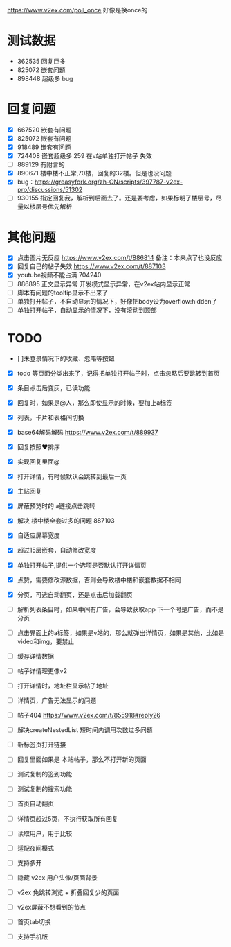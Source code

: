 
https://www.v2ex.com/poll_once 好像是换once的

# 测试数据

- 362535 回复巨多
- 825072 嵌套问题
- 898448 超级多
  bug

# 回复问题

- [x]  667520 嵌套有问题
- [x]  825072 嵌套有问题
- [x]  918489 嵌套有问题
- [x]  724408 嵌套超级多 259 在v站单独打开帖子 失效
- [ ]  889129 有附言的
- [x]  890671 楼中楼不正常,70楼，回复的32楼。但是也没问题
- [x]  bug：https://greasyfork.org/zh-CN/scripts/397787-v2ex-pro/discussions/51302
- [ ]  930155 指定回复我，解析到后面去了。还是要考虑，如果标明了楼层号，尽量以楼层号优先解析
# 其他问题

- [x] 点击图片无反应 https://www.v2ex.com/t/886814  备注：本来点了也没反应
- [x]  回复自己的帖子失效 https://www.v2ex.com/t/887103
- [x]  youtube视频不能占满 704240
- [ ]  886895 正文显示异常 开发模式显示异常，在v2ex站内显示正常
- [ ]  脚本有问题的tooltip显示不出来了
- [ ]  单独打开帖子，不自动显示的情况下，好像把body设为overflow:hidden了
- [ ]  单独打开帖子，自动显示的情况下，没有滚动到顶部

# TODO

- [ ]未登录情况下的收藏、忽略等按钮

- [x] todo 等页面分类出来了，记得把单独打开帖子时，点击忽略后要跳转到首页
- [x] 条目点击后变灰，已读功能
- [x] 回复时，如果是@人，那么即使显示的时候，要加上a标签
- [x] 列表，卡片和表格间切换
- [x] base64解码解码 https://www.v2ex.com/t/889937
- [x] 回复按照❤️排序
- [x] 实现回复里面@
- [x] 打开详情，有时候默认会跳转到最后一页
- [x] 主贴回复
- [x] 屏蔽预览时的 a链接点击跳转
- [x] 解决 楼中楼全套过多的问题 887103
- [x] 自适应屏幕宽度
- [x] 超过15层嵌套，自动修改宽度
- [x] 单独打开帖子,提供一个选项是否默认打开详情页
- [x] 点赞，需要修改源数据，否则会导致楼中楼和嵌套数据不相同
- [x] 分页，可选自动翻页，还是点击后加载翻页
- [ ] 解析列表条目时，如果中间有广告，会导致获取app 下一个时是广告，而不是分页
- [ ] 点击界面上的a标签，如果是v站的，那么就弹出详情页，如果是其他，比如是video和img，要禁止
- [ ] 缓存详情数据
- [ ] 帖子详情理更像v2
- [ ] 打开详情时，地址栏显示帖子地址
- [ ] 详情页，广告无法显示的问题
- [ ] 帖子404 https://www.v2ex.com/t/855918#reply26
- [ ] 解决createNestedList 短时间内调用次数过多问题
- [ ] 新标签页打开链接
- [ ] 回复里面如果是 本站帖子，那么不打开新的页面
- [ ] 测试复制的签到功能
- [ ] 测试复制的搜索功能
- [ ] 首页自动翻页
- [ ] 详情页超过5页，不执行获取所有回复
- [ ] 读取用户，用于比较
- [ ] 适配夜间模式
- [ ] 支持多开
- [ ] 隐藏 v2ex 用户头像/页面背景
- [ ] v2ex 免跳转浏览 + 折叠回复少的页面
- [ ] v2ex屏蔽不想看到的节点
- [ ] 首页tab切换
- [ ] 支持手机版







